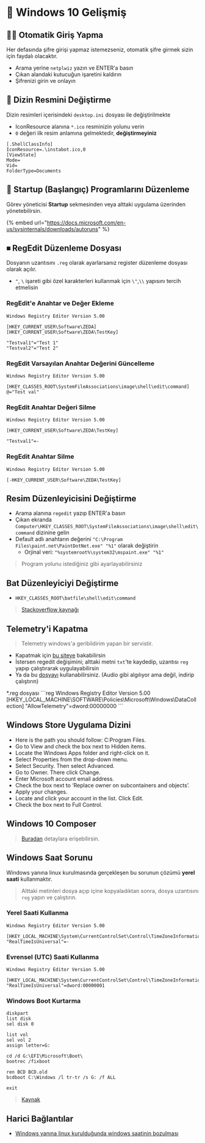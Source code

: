 # 🤔 Windows 10 Gelişmiş

## 🚶‍♂️ Otomatik Giriş Yapma

Her defasında şifre girişi yapmaz istemezseniz, otomatik şifre girmek sizin için faydalı olacaktır.

* Arama yerine `netplwiz` yazın ve ENTER'a basın
* Çıkan alandaki kutucuğun işaretini kaldırın
* Şifrenizi girin ve onlayın

## 📂 Dizin Resmini Değiştirme

Dizin resimleri içerisindeki `desktop.ini` dosyası ile değiştirilmekte

* IconResource alanına `*.ico` resminizin yolunu verin
* `0` değeri ilk resim anlamına gelmektedir, **değiştirmeyiniz**

```text
[.ShellClassInfo]
IconResource=.\instabot.ico,0
[ViewState]
Mode=
Vid=
FolderType=Documents
```

## 🎌 Startup \(Başlangıç\) Programlarını Düzenleme

Görev yöneticisi **Startup** sekmesinden veya alttaki uygulama üzerinden yönetebilirsin.

{% embed url="https://docs.microsoft.com/en-us/sysinternals/downloads/autoruns" %}

## ⏹ RegEdit Düzenleme Dosyası

Dosyanın uzantısını `.reg` olarak ayarlarsanız register düzenleme dosyası olarak açılır.

* `"`, `\` işareti gibi özel karakterleri kullanmak için `\"`,`\\` yapısını tercih etmelisin

### RegEdit'e Anahtar ve Değer Ekleme

```text
Windows Registry Editor Version 5.00

[HKEY_CURRENT_USER\Software\ZEDA]
[HKEY_CURRENT_USER\Software\ZEDA\TestKey]

"Testval1"="Test 1"
"Testval2"="Test 2"
```

### RegEdit Varsayılan Anahtar Değerini Güncelleme

```text
Windows Registry Editor Version 5.00

[HKEY_CLASSES_ROOT\SystemFileAssociations\image\shell\edit\command]
@="Test val"
```

### RegEdit Anahtar Değeri Silme

```text
Windows Registry Editor Version 5.00

[HKEY_CURRENT_USER\Software\ZEDA\TestKey]

"Testval1"=-
```

### RegEdit Anahtar Silme

```text
Windows Registry Editor Version 5.00

[-HKEY_CURRENT_USER\Software\ZEDA\TestKey]
```

## Resim Düzenleyicisini Değiştirme

* Arama alanına `regedit` yazıp ENTER'a basın
* Çıkan ekranda `Computer\HKEY_CLASSES_ROOT\SystemFileAssociations\image\shell\edit\command` dizinine gelin
* Default adlı anahtarın değerini `"C:\Program Files\paint.net\PaintDotNet.exe" "%1"` olarak değiştirin
  * Orjinal veri: `"%systemroot%\system32\mspaint.exe" "%1"`

> Program yolunu istediğiniz gibi ayarlayabilirsiniz

## Bat Düzenleyiciyi Değiştirme

* `HKEY_CLASSES_ROOT\batfile\shell\edit\command`

> [Stackoverflow kaynağı](https://superuser.com/a/728159/1046035)

## Telemetry'i Kapatma

> Telemetry windows'a geribildirim yapan bir servistir.

* Kapatmak için [bu siteye](https://blogs.systweak.com/how-to-disable-telemetry-and-data-collection-in-windows-10/) bakabilirsin
* İstersen regedit değişimini; alttaki metni `txt`'te kaydedip, uzantısı `reg` yapıp çalıştırarak uygulayabilirsin
* Ya da bu [dosyayı](https://drive.google.com/open?id=1L0-VaRT7FrXauzV49DcQb5jywErS6D36) kullanabilirsiniz. \(Audio gibi algılıyor ama değil, indirip çalıştırın\)

\*.reg dosyası \`\`\`reg Windows Registry Editor Version 5.00 \[HKEY\_LOCAL\_MACHINE\SOFTWARE\Policies\Microsoft\Windows\DataCollection\] "AllowTelemetry"=dword:00000000 \`\`\`

## Windows Store Uygulama Dizini

* Here is the path you should follow: C:Program Files.
* Go to View and check the box next to Hidden items.
* Locate the Windows Apps folder and right-click on it.
* Select Properties from the drop-down menu.
* Select Security. Then select Advanced.
* Go to Owner. There click Change.
* Enter Microsoft account email address.
* Check the box next to ‘Replace owner on subcontainers and objects’.
* Apply your changes.
* Locate and click your account in the list. Click Edit.
* Check the box next to Full Control.

## Windows 10 Composer

> [Buradan](https://github.com/samhocevar/wincompose) detaylara erişebilirsin.

## Windows Saat Sorunu

Windows yanına linux kurulmasında gerçekleşen bu sorunun çözümü **yerel saati** kullanmaktır.

> Alttaki metinleri dosya açıp içine kopyaladıktan sonra, dosya uzantısını `reg` yapın ve çalıştırın.

### Yerel Saati Kullanma

```text
Windows Registry Editor Version 5.00

[HKEY_LOCAL_MACHINE\System\CurrentControlSet\Control\TimeZoneInformation]
"RealTimeIsUniversal"=-
```

### Evrensel \(UTC\) Saati Kullanma

```text
Windows Registry Editor Version 5.00

[HKEY_LOCAL_MACHINE\System\CurrentControlSet\Control\TimeZoneInformation]
"RealTimeIsUniversal"=dword:00000001
```

### Windows Boot Kurtarma

```text
diskpart
list disk
sel disk 0

list vol
sel vol 2
assign letter=G:

cd /d G:\EFI\Microsoft\Boot\
bootrec /fixboot

ren BCD BCD.old
bcdboot C:\Windows /l tr-tr /s G: /f ALL

exit
```

> [Kaynak](https://www.easeus.com/partition-manager-software/fix-uefi-boot-in-windows-10-8-7.html)

## Harici Bağlantılar

* [Windows yanına linux kurulduğunda windows saatinin bozulması](https://www.howtogeek.com/323390/how-to-fix-windows-and-linux-showing-different-times-when-dual-booting/)

